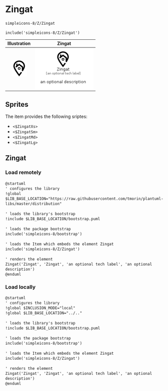 # Zingat


```text
simpleicons-8/Z/Zingat
```

```text
include('simpleicons-8/Z/Zingat')
```



| Illustration | Zingat |
| :---: | :---: |
| ![illustration for Illustration](../../simpleicons-8/Z/Zingat.png) | ![illustration for Zingat](../../simpleicons-8/Z/Zingat.Local.png) |



## Sprites
The item provides the following sriptes:

- `<$ZingatXs>`
- `<$ZingatSm>`
- `<$ZingatMd>`
- `<$ZingatLg>`





## Zingat

### Load remotely
```plantuml
@startuml
' configures the library
!global $LIB_BASE_LOCATION="https://raw.githubusercontent.com/tmorin/plantuml-libs/master/distribution"

' loads the library's bootstrap
!include $LIB_BASE_LOCATION/bootstrap.puml

' loads the package bootstrap
include('simpleicons-8/bootstrap')

' loads the Item which embeds the element Zingat
include('simpleicons-8/Z/Zingat')

' renders the element
Zingat('Zingat', 'Zingat', 'an optional tech label', 'an optional description')
@enduml
```

### Load locally
```plantuml
@startuml
' configures the library
!global $INCLUSION_MODE="local"
!global $LIB_BASE_LOCATION="../.."

' loads the library's bootstrap
!include $LIB_BASE_LOCATION/bootstrap.puml

' loads the package bootstrap
include('simpleicons-8/bootstrap')

' loads the Item which embeds the element Zingat
include('simpleicons-8/Z/Zingat')

' renders the element
Zingat('Zingat', 'Zingat', 'an optional tech label', 'an optional description')
@enduml
```

